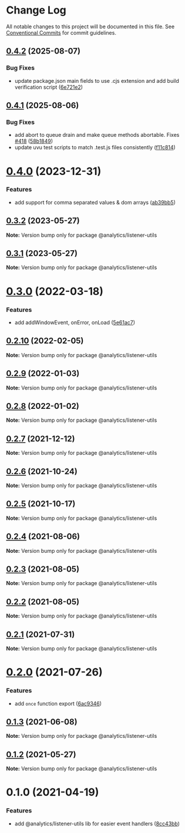 # Change Log

All notable changes to this project will be documented in this file.
See [Conventional Commits](https://conventionalcommits.org) for commit guidelines.

## [0.4.2](https://github.com/DavidWells/analytics/compare/@analytics/listener-utils@0.4.1...@analytics/listener-utils@0.4.2) (2025-08-07)


### Bug Fixes

* update package.json main fields to use .cjs extension and add build verification script ([6e721e2](https://github.com/DavidWells/analytics/commit/6e721e2d06bc7b551d5fcbb97d83280815fd6bed))





## [0.4.1](https://github.com/DavidWells/analytics/compare/@analytics/listener-utils@0.4.0...@analytics/listener-utils@0.4.1) (2025-08-06)


### Bug Fixes

* add abort to queue drain and make queue methods abortable. Fixes [#418](https://github.com/DavidWells/analytics/issues/418) ([58b1849](https://github.com/DavidWells/analytics/commit/58b184993106ae2234a2508193cdb7ef0e8c0893))
* update uvu test scripts to match .test.js files consistently ([f11c814](https://github.com/DavidWells/analytics/commit/f11c8142862a9ff4a7c102411f3b40cf2689aa51))





# [0.4.0](https://github.com/DavidWells/analytics/tree/master/packages/analytics-util-listener/compare/@analytics/listener-utils@0.3.2...@analytics/listener-utils@0.4.0) (2023-12-31)


### Features

* add support for comma separated values & dom arrays ([ab39bb5](https://github.com/DavidWells/analytics/tree/master/packages/analytics-util-listener/commit/ab39bb5c89a217f6a777413d26d8004880cd6d76))





## [0.3.2](https://github.com/DavidWells/analytics/tree/master/packages/analytics-util-listener/compare/@analytics/listener-utils@0.3.1...@analytics/listener-utils@0.3.2) (2023-05-27)

**Note:** Version bump only for package @analytics/listener-utils





## [0.3.1](https://github.com/DavidWells/analytics/tree/master/packages/analytics-util-listener/compare/@analytics/listener-utils@0.3.0...@analytics/listener-utils@0.3.1) (2023-05-27)

**Note:** Version bump only for package @analytics/listener-utils





# [0.3.0](https://github.com/DavidWells/analytics/tree/master/packages/analytics-util-listener/compare/@analytics/listener-utils@0.2.10...@analytics/listener-utils@0.3.0) (2022-03-18)


### Features

* add addWindowEvent, onError, onLoad ([5e61ac7](https://github.com/DavidWells/analytics/tree/master/packages/analytics-util-listener/commit/5e61ac7db4307eccee865227ef952da7ae82e584))





## [0.2.10](https://github.com/DavidWells/analytics/tree/master/packages/analytics-util-listener/compare/@analytics/listener-utils@0.2.9...@analytics/listener-utils@0.2.10) (2022-02-05)

**Note:** Version bump only for package @analytics/listener-utils





## [0.2.9](https://github.com/DavidWells/analytics/tree/master/packages/analytics-util-listener/compare/@analytics/listener-utils@0.2.8...@analytics/listener-utils@0.2.9) (2022-01-03)

**Note:** Version bump only for package @analytics/listener-utils





## [0.2.8](https://github.com/DavidWells/analytics/tree/master/packages/analytics-util-listener/compare/@analytics/listener-utils@0.2.7...@analytics/listener-utils@0.2.8) (2022-01-02)

**Note:** Version bump only for package @analytics/listener-utils





## [0.2.7](https://github.com/DavidWells/analytics/tree/master/packages/analytics-util-listener/compare/@analytics/listener-utils@0.2.6...@analytics/listener-utils@0.2.7) (2021-12-12)

**Note:** Version bump only for package @analytics/listener-utils





## [0.2.6](https://github.com/DavidWells/analytics/tree/master/packages/analytics-util-listener/compare/@analytics/listener-utils@0.2.5...@analytics/listener-utils@0.2.6) (2021-10-24)

**Note:** Version bump only for package @analytics/listener-utils





## [0.2.5](https://github.com/DavidWells/analytics/tree/master/packages/analytics-util-listener/compare/@analytics/listener-utils@0.2.4...@analytics/listener-utils@0.2.5) (2021-10-17)

**Note:** Version bump only for package @analytics/listener-utils





## [0.2.4](https://github.com/DavidWells/analytics/tree/master/packages/analytics-util-listener/compare/@analytics/listener-utils@0.2.3...@analytics/listener-utils@0.2.4) (2021-08-06)

**Note:** Version bump only for package @analytics/listener-utils





## [0.2.3](https://github.com/DavidWells/analytics/tree/master/packages/analytics-util-listener/compare/@analytics/listener-utils@0.2.2...@analytics/listener-utils@0.2.3) (2021-08-05)

**Note:** Version bump only for package @analytics/listener-utils





## [0.2.2](https://github.com/DavidWells/analytics/tree/master/packages/analytics-util-listener/compare/@analytics/listener-utils@0.2.1...@analytics/listener-utils@0.2.2) (2021-08-05)

**Note:** Version bump only for package @analytics/listener-utils





## [0.2.1](https://github.com/DavidWells/analytics/tree/master/packages/analytics-util-listener/compare/@analytics/listener-utils@0.2.0...@analytics/listener-utils@0.2.1) (2021-07-31)

**Note:** Version bump only for package @analytics/listener-utils





# [0.2.0](https://github.com/DavidWells/analytics/tree/master/packages/analytics-util-listener/compare/@analytics/listener-utils@0.1.3...@analytics/listener-utils@0.2.0) (2021-07-26)


### Features

* add `once` function export ([6ac9346](https://github.com/DavidWells/analytics/tree/master/packages/analytics-util-listener/commit/6ac9346))





## [0.1.3](https://github.com/DavidWells/analytics/tree/master/packages/analytics-util-listener/compare/@analytics/listener-utils@0.1.2...@analytics/listener-utils@0.1.3) (2021-06-08)

**Note:** Version bump only for package @analytics/listener-utils





## [0.1.2](https://github.com/DavidWells/analytics/tree/master/packages/analytics-util-listener/compare/@analytics/listener-utils@0.1.0...@analytics/listener-utils@0.1.2) (2021-05-27)

**Note:** Version bump only for package @analytics/listener-utils





# 0.1.0 (2021-04-19)


### Features

* add @analytics/listener-utils lib for easier event handlers ([8cc43bb](https://github.com/DavidWells/analytics/tree/master/packages/analytics-util-listener/commit/8cc43bb))
